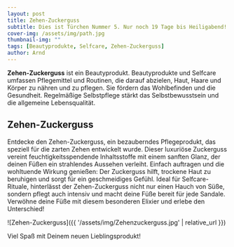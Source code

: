 ```yaml
---
layout: post
title: Zehen-Zuckerguss
subtitle: Dies ist Türchen Nummer 5. Nur noch 19 Tage bis Heiligabend!
cover-img: /assets/img/path.jpg
thumbnail-img: ""
tags: [Beautyprodukte, Selfcare, Zehen-Zuckerguss]
author: Arnd
---
```


**Zehen-Zuckerguss** ist ein Beautyprodukt. Beautyprodukte und Selfcare umfassen Pflegemittel und Routinen, die darauf abzielen, Haut, Haare und Körper zu nähren und zu pflegen. Sie fördern das Wohlbefinden und die Gesundheit. Regelmäßige Selbstpflege stärkt das Selbstbewusstsein und die allgemeine Lebensqualität.

## Zehen-Zuckerguss

Entdecke den Zehen-Zuckerguss, ein bezauberndes Pflegeprodukt, das speziell für die zarten Zehen entwickelt wurde. Dieser luxuriöse Zuckerguss vereint feuchtigkeitsspendende Inhaltsstoffe mit einem sanften Glanz, der deinen Füßen ein strahlendes Aussehen verleiht. Einfach auftragen und die wohltuende Wirkung genießen: Der Zuckerguss hilft, trockene Haut zu beruhigen und sorgt für ein geschmeidiges Gefühl. Ideal für Selfcare-Rituale, hinterlässt der Zehen-Zuckerguss nicht nur einen Hauch von Süße, sondern pflegt auch intensiv und macht deine Füße bereit für jede Sandale. Verwöhne deine Füße mit diesem besonderen Elixier und erlebe den Unterschied!

![Zehen-Zuckerguss]({{ '/assets/img/Zehenzuckerguss.jpg' | relative_url }})

Viel Spaß mit Deinem neuen Lieblingsprodukt!